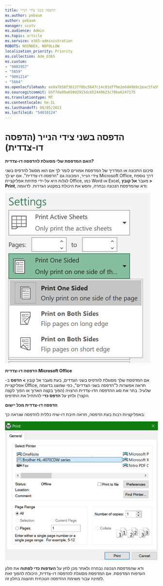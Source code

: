```yaml
---
title: הדפסה בשני צידי הנייר
ms.author: pebaum
author: pebaum
manager: scotv
ms.audience: Admin
ms.topic: article
ms.service: o365-administration
ROBOTS: NOINDEX, NOFOLLOW
localization_priority: Priority
ms.collection: Adm_O365
ms.custom:
- "9002957"
- "5659"
- "9001214"
- "5664"
ms.openlocfilehash: ee9a7b58f36137f0bc5647c14c01dff9e2e6d49b9c2eac5fa5996c258fbafbb7
ms.sourcegitcommit: b5f7da89a650d2915dc652449623c78be6247175
ms.translationtype: MT
ms.contentlocale: he-IL
ms.lasthandoff: 08/05/2021
ms.locfileid: "54010124"
---
```

# <a name="printing-on-both-sides-of-paper-duplex-printing"></a>הדפסה בשני צידי הנייר (הדפסה דו-צדדית)

**האם המדפסת שלי מסוגלת להדפסה דו-צדדית?**

סיכום התכונה או המדריך של המדפסת אמורים לומר לך אם הוא מסוגל להדפיס בשני צידי הנייר, המכונה גם "הדפסה דו-צדדית". אם יש לך Microsoft Office, דרך נוספת לגלות היא על-ידי פתיחת אפליקציית Office, כמו Word או Excel, מעבר **אל קובץ > Print**, ודא שהמדפסת הנכונה נבחרה, וחפש את היכולת במקטע הגדרות. לדוגמה: 

![הגדרות מדפסת](media/print-settings.png)

**הדפסה דו-צדדית Microsoft Office**

אם המדפסת שלך מסוגלת להדפיס בשני הצדדים, בעת מעבר אל קובץ **> הדפס** ב- אפליקציית Office, תראה אפשרות ל"הדפסה בשני הצדדים", כפי שמוצג בדוגמה שלעיל.  בחר את סוג ההדפסה הדו-צדדית הרצויה (הפוך בקצה הארוך או הפוך לקצה הקצר) ולחץ על **הדפס כדי** להתחיל את התדפיס.

**הדפסה דו-צדדית מכל יישום**

באפליקציות רבות בעת הדפסה, תראה תיבת דו-שיח כללית להדפסה שנראה כך: 

![תיבת הדו-שיח 'הדפסה'](media/print-dialog.png)

ודא שהמדפסת הנכונה נבחרה ולאחר מכן לחץ על **העדפות כדי לפתוח** את חלון העדפות המדפסת. אם המדפסת מסוגלת להדפסה דו-צדדית, היכולת להפוך זאת לזמינה עבור משימת ההדפסה הנוכחית תהצגה בחלון זה.
